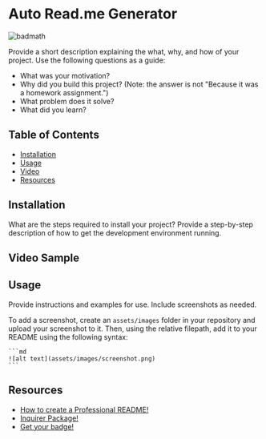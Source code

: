 # Auto Read.me Generator

![badmath](https://img.shields.io/github/languages/top/lernantino/badmath)

Provide a short description explaining the what, why, and how of your project. Use the following questions as a guide:

- What was your motivation?
- Why did you build this project? (Note: the answer is not "Because it was a homework assignment.")
- What problem does it solve?
- What did you learn?

## Table of Contents 
<!-- delete if necesarry -->

- [Installation](#installation)
- [Usage](#usage)
- [Video](#Video)
- [Resources](#Resources)

## Installation

What are the steps required to install your project? Provide a step-by-step description of how to get the development environment running.

## Video Sample



## Usage

Provide instructions and examples for use. Include screenshots as needed.

To add a screenshot, create an `assets/images` folder in your repository and upload your screenshot to it. Then, using the relative filepath, add it to your README using the following syntax:

    ```md
    ![alt text](assets/images/screenshot.png)
    ```

## Resources

- [How to create a Professional README!](https://coding-boot-camp.github.io/full-stack/github/professional-readme-guide)
- [Inquirer Package!](https://www.npmjs.com/package/inquirer)
- [Get your badge!](https://shields.io/)




